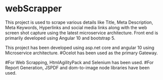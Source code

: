 # webScrapper
This project is used to scrape various details like Title, Meta Description, Meta Keywords, Hyperlinks and social media links along with the web screen shot capture using
the latest microservice architecture. Front end is primarily developed using Angular 10 and bootstrap 5.


This project has been developed using asp.net core and angular 10 using Microservice architecture.
#Ocelot has been used as the primary Gateway.

#For Web Scrapping, HtmlAgilityPack and Selenium has been used.
#For Report Generation, JSPDF and dom-to-image node libraries have been used.


